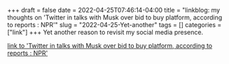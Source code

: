 +++draft = falsedate = 2022-04-25T07:46:14-04:00title = "linkblog: my thoughts on 'Twitter in talks with Musk over bid to buy platform, according to reports : NPR'"slug = "2022-04-25-Yet-another"tags = []categories = ["link"]+++Yet another reason to revisit my social media presence. [link to 'Twitter in talks with Musk over bid to buy platform, according to reports : NPR'](https://www.npr.org/2022/04/25/1094591484/twitter-talks-with-musk-over-bid-to-buy-platform)